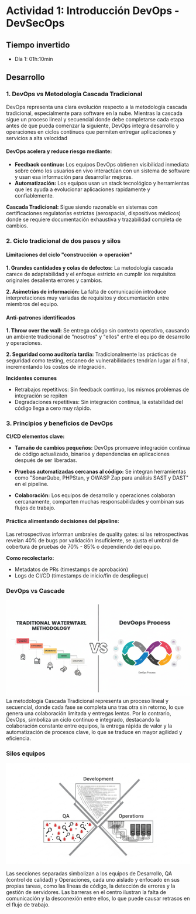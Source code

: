 # Actividad 1: Introducción DevOps - DevSecOps

## Tiempo invertido
- Día 1: 01h:10min

## Desarrollo

### 1. DevOps vs Metodología Cascada Tradicional

DevOps representa una clara evolución respecto a la metodología cascada tradicional, especialmente para software en la nube. Mientras la cascada sigue un proceso lineal y secuencial donde debe completarse cada etapa antes de que pueda comenzar la siguiente, DevOps integra desarrollo y operaciones en ciclos continuos que permiten entregar aplicaciones y servicios a alta velocidad

#### DevOps acelera y reduce riesgo mediante:

- **Feedback continuo:** Los equipos DevOps obtienen visibilidad inmediata sobre cómo los usuarios en vivo interactúan con un sistema de software y usan esa información para desarrollar mejoras.
- **Automatización:** Los equipos usan un stack tecnológico y herramientas que les ayuda a evolucionar aplicaciones rapidamente y confiablemente.    

**Cascada Tradicional:** Sigue siendo razonable en sistemas con certificaciones regulatorias estrictas (aerospacial, dispositivos médicos) donde se requiere documentación exhaustiva y trazabilidad completa de cambios.

### 2. Ciclo tradicional de dos pasos y silos

#### Limitaciones del ciclo "construcción -> operación"

**1. Grandes cantidades y colas de defectos:**  La metodología cascada carece de adaptabilidad y el enfoque estricto en cumplir los requisitos originales desalienta errores y cambios.

**2. Asimetrías de información:** La falta de comunicación introduce interpretaciones muy variadas de requisitos y documentación entre miembros del equipo.

#### Anti-patrones identificados
**1. Throw over the wall:** Se entrega código sin contexto operativo, causando un ambiente tradicional de "nosotros" y "ellos" entre el equipo de desarrollo y operaciones.

**2. Seguridad como auditoría tardía:** Tradicionalmente las prácticas de seguridad como testing, escaneo de vulnerabilidades tendrían lugar al final, incrementando los costos de integración.

**Incidentes comunes**
- Retrabajos repetitivos: Sin feedback continuo, los mismos problemas de integración se repiten
- Degradaciones repetitivas: Sin integración continua, la estabilidad del código llega a cero muy rápido.

### 3. Principios y beneficios de DevOps

**CI/CD elementos clave:**

- **Tamaño de cambios pequeños:** DevOps promueve integración continua de código actualizado, binarios y dependencias en aplicaciones después de ser liberadas.

- **Pruebas automatizadas cercanas al código:** Se integran herramientas como "SonarQube, PHPStan, y OWASP Zap para análisis SAST y DAST" en el pipeline.

- **Colaboración:** Los equipos de desarrollo y operaciones colaboran cercanamente, comparten muchas responsabilidades y combinan sus flujos de trabajo.

#### Práctica alimentando decisiones del pipeline:
Las retrospectivas informan umbrales de quality gates: si las retrospectivas revelan 40% de bugs por validación insuficiente, se ajusta el umbral de cobertura de pruebas de 70% - 85% o dependiendo del equipo.

**Como recolectarlo:**
- Metadatos de PRs (timestamps de aprobación)
- Logs de CI/CD (timestamps de inicio/fin de despliegue)

### DevOps vs Cascade
![](imagenes/devops-vs-cascada.png)
La metodología Cascada Tradicional representa un proceso lineal y secuencial, donde cada fase se completa una tras otra sin retorno, lo que genera una colaboración limitada y entregas lentas. Por lo contrario, DevOps, simboliza un ciclo continuo e integrado, destacando la colaboración constante entre equipos, la entrega rápida de valor y la automatización de procesos clave, lo que se traduce en mayor agilidad y eficiencia.

### Silos equipos

![](imagenes/silos-equipos.png)

Las secciones separadas simbolizan a los equipos de Desarrollo, QA (control de calidad) y Operaciones, cada uno aislado y enfocado en sus propias tareas, como las líneas de código, la detección de errores y la gestión de servidores. Las barreras en el centro ilustran la falta de comunicación y la desconexión entre ellos, lo que puede causar retrasos en el flujo de trabajo.